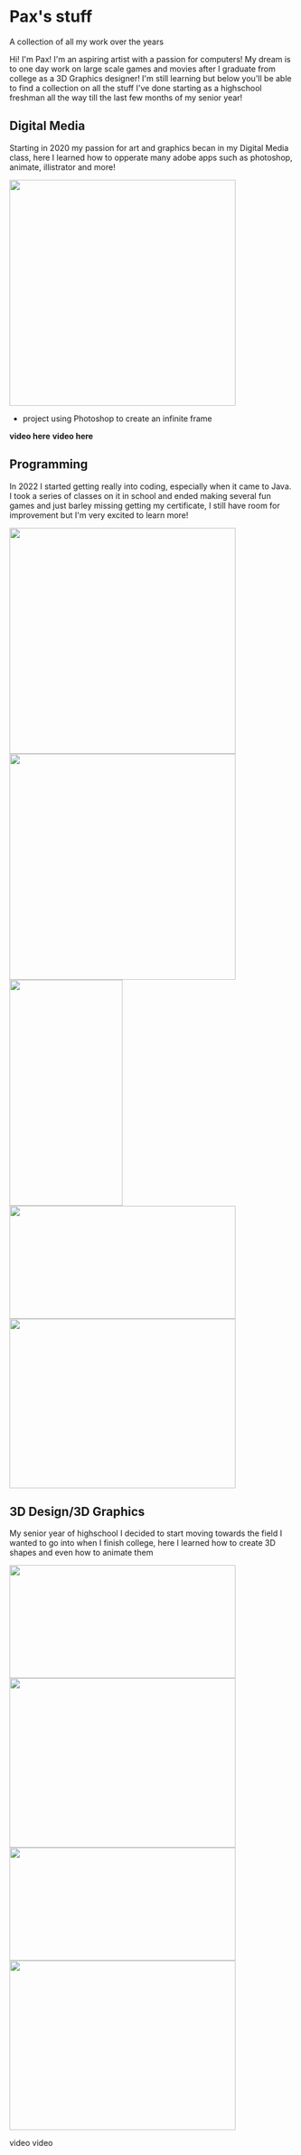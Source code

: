 # Pax's stuff
A collection of all my work over the years

Hi! I'm Pax! I'm an aspiring artist with a passion for computers! My dream is to one day work on large scale games and movies after I graduate from college as a 3D Graphics designer! I'm still learning but below you'll be able to find a collection on all the stuff I've done starting as a highschool freshman all the way till the last few months of my senior year!

## Digital Media
Starting in 2020 my passion for art and graphics becan in my Digital Media class, here I learned how to opperate many adobe apps such as photoshop, animate, illistrator and more!

<img src="https://github.com/AwkwardGinger05/Pax-s-stuff/blob/main/Digital%20Media/FrameInAFrame.jpg"
  width ="400"
  Height="400">
  <ul> <li> project using Photoshop to create an infinite frame </li> </ul>

**video here**
**video here**

## Programming
In 2022 I started getting really into coding, especially when it came to Java. I took a series of classes on it in school and ended making several fun games and just barley missing getting my certificate, I still have room for improvement but I'm very excited to learn more!

<img src="https://github.com/AwkwardGinger05/Pax-s-stuff/blob/main/Programing/ChessGame.png"
  width= "400"
  Height= "400"> 
  <img src="https://github.com/AwkwardGinger05/Pax-s-stuff/blob/main/Programing/guessing.png"
        Height = "400"
        Width = "400">
        <img src="https://github.com/AwkwardGinger05/Pax-s-stuff/blob/main/Programing/calc.png"
    Width = "200"
    Height = "400">
  <img src="https://github.com/AwkwardGinger05/Pax-s-stuff/blob/main/Programing/PigLatin.png"
  width = "400"
  Height= "200"> 
    <img src="https://github.com/AwkwardGinger05/Pax-s-stuff/blob/main/Programing/etchASketch.png"
      Height = "300"
      Width = "400"> 

## 3D Design/3D Graphics
My senior year of highschool I decided to start moving towards the field I wanted to go into when I finish college, here I learned how to create 3D shapes and even how to animate them

<img src="https://github.com/AwkwardGinger05/Pax-s-stuff/blob/main/3D/medium_log.jpg"
  height = "200"
  width = "400">
<img src = "https://github.com/AwkwardGinger05/Pax-s-stuff/blob/main/3D/maxxxx.jpg"
  height = "300"
  width = "400">
<img src="https://github.com/AwkwardGinger05/Pax-s-stuff/blob/main/3D/Table_shot.jpg"
    height = "200"
  width = "400">
<img src="https://github.com/AwkwardGinger05/Pax-s-stuff/blob/main/3D/Maxatron.jpg"
  height = "300"
  width = "400">

video 
video
